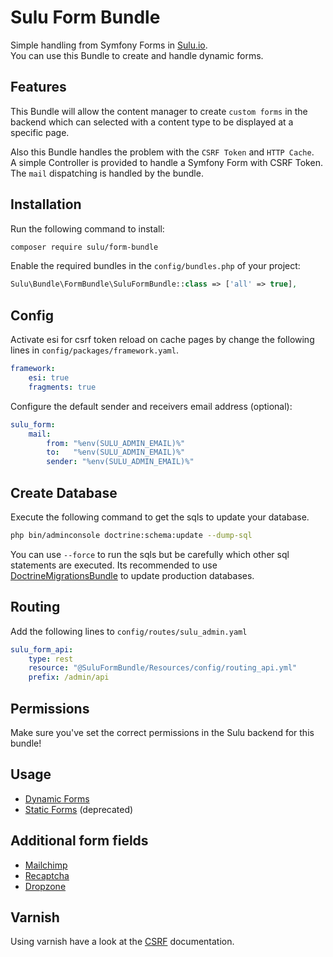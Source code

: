 # Sulu Form Bundle

Simple handling from Symfony Forms in [Sulu.io](http://sulu.io).  
You can use this Bundle to create and handle dynamic forms.

## Features

This Bundle will allow the content manager to create `custom forms` in the backend which can selected with a content type to be displayed at a specific page.

Also this Bundle handles the problem with the `CSRF Token` and `HTTP Cache`.  
A simple Controller is provided to handle a Symfony Form with CSRF Token.  
The `mail` dispatching is handled by the bundle.

## Installation

Run the following command to install:

```bash
composer require sulu/form-bundle
```

Enable the required bundles in the `config/bundles.php` of your project:

```php
Sulu\Bundle\FormBundle\SuluFormBundle::class => ['all' => true],
```

## Config

Activate esi for csrf token reload on cache pages
by change the following lines in `config/packages/framework.yaml`.

```yml
framework:
    esi: true
    fragments: true
```

Configure the default sender and receivers email address (optional):

```yml
sulu_form:
    mail:
        from: "%env(SULU_ADMIN_EMAIL)%"
        to:   "%env(SULU_ADMIN_EMAIL)%"
        sender: "%env(SULU_ADMIN_EMAIL)%"
```

## Create Database

Execute the following command to get the sqls to update your database.

```bash
php bin/adminconsole doctrine:schema:update --dump-sql
```

You can use `--force` to run the sqls but be carefully which other
sql statements are executed. Its recommended to use [DoctrineMigrationsBundle](https://github.com/doctrine/DoctrineMigrationsBundle)
to update production databases.

## Routing

Add the following lines to `config/routes/sulu_admin.yaml`

```yml
sulu_form_api:
    type: rest
    resource: "@SuluFormBundle/Resources/config/routing_api.yml"
    prefix: /admin/api
```

## Permissions

Make sure you've set the correct permissions in the Sulu backend for this bundle!

## Usage

- [Dynamic Forms](dynamic.md "Dynamic Forms")
- [Static Forms](static.md "Static Forms") (deprecated)

## Additional form fields

- [Mailchimp](mailchimp.md "Mailchimp Form Field")
- [Recaptcha](recaptcha.md "Recaptcha Form Field")
- [Dropzone](dropzone.md "Dropzone Form Field")

## Varnish

Using varnish have a look at the [CSRF](csrf.md "CSRF Token") documentation.

